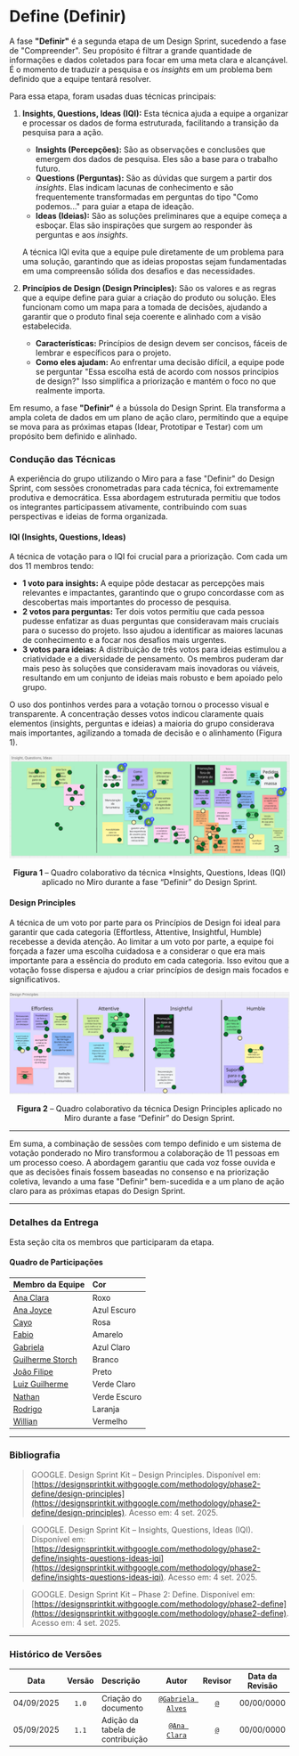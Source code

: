 # Define (Definir)

A fase **"Definir"** é a segunda etapa de um Design Sprint, sucedendo a fase de "Compreender". Seu propósito é filtrar a grande quantidade de informações e dados coletados para focar em uma meta clara e alcançável. É o momento de traduzir a pesquisa e os *insights* em um problema bem definido que a equipe tentará resolver.

Para essa etapa, foram usadas duas técnicas principais:

1.  **Insights, Questions, Ideas (IQI):**
    Esta técnica ajuda a equipe a organizar e processar os dados de forma estruturada, facilitando a transição da pesquisa para a ação.
    * **Insights (Percepções):** São as observações e conclusões que emergem dos dados de pesquisa. Eles são a base para o trabalho futuro.
    * **Questions (Perguntas):** São as dúvidas que surgem a partir dos *insights*. Elas indicam lacunas de conhecimento e são frequentemente transformadas em perguntas do tipo "Como podemos..." para guiar a etapa de ideação.
    * **Ideas (Ideias):** São as soluções preliminares que a equipe começa a esboçar. Elas são inspirações que surgem ao responder às perguntas e aos *insights*.

    A técnica IQI evita que a equipe pule diretamente de um problema para uma solução, garantindo que as ideias propostas sejam fundamentadas em uma compreensão sólida dos desafios e das necessidades.

2.  **Princípios de Design (Design Principles):**
    São os valores e as regras que a equipe define para guiar a criação do produto ou solução. Eles funcionam como um mapa para a tomada de decisões, ajudando a garantir que o produto final seja coerente e alinhado com a visão estabelecida.
    * **Características:** Princípios de design devem ser concisos, fáceis de lembrar e específicos para o projeto.
    * **Como eles ajudam:** Ao enfrentar uma decisão difícil, a equipe pode se perguntar "Essa escolha está de acordo com nossos princípios de design?" Isso simplifica a priorização e mantém o foco no que realmente importa.

Em resumo, a fase **"Definir"** é a bússola do Design Sprint. Ela transforma a ampla coleta de dados em um plano de ação claro, permitindo que a equipe se mova para as próximas etapas (Idear, Prototipar e Testar) com um propósito bem definido e alinhado.


### Condução das Técnicas

A experiência do grupo utilizando o Miro para a fase "Definir" do Design Sprint, com sessões cronometradas para cada técnica, foi extremamente produtiva e democrática. Essa abordagem estruturada permitiu que todos os integrantes participassem ativamente, contribuindo com suas perspectivas e ideias de forma organizada.

#### **IQI (Insights, Questions, Ideas)**

A técnica de votação para o IQI foi crucial para a priorização. Com cada um dos 11 membros tendo:

* **1 voto para insights:** A equipe pôde destacar as percepções mais relevantes e impactantes, garantindo que o grupo concordasse com as descobertas mais importantes do processo de pesquisa.
* **2 votos para perguntas:** Ter dois votos permitiu que cada pessoa pudesse enfatizar as duas perguntas que consideravam mais cruciais para o sucesso do projeto. Isso ajudou a identificar as maiores lacunas de conhecimento e a focar nos desafios mais urgentes.
* **3 votos para ideias:** A distribuição de três votos para ideias estimulou a criatividade e a diversidade de pensamento. Os membros puderam dar mais peso às soluções que consideravam mais inovadoras ou viáveis, resultando em um conjunto de ideias mais robusto e bem apoiado pelo grupo.

O uso dos pontinhos verdes para a votação tornou o processo visual e transparente. A concentração desses votos indicou claramente quais elementos (insights, perguntas e ideias) a maioria do grupo considerava mais importantes, agilizando a tomada de decisão e o alinhamento (Figura 1).

![Quadro IQI no Miro](../assets/design-sprint/IQI.png)
<div align="center">
<strong>Figura 1</strong> – Quadro colaborativo da técnica *Insights, Questions, Ideas (IQI) aplicado no Miro durante a fase “Definir” do Design Sprint.
</div>

#### **Design Principles**

A técnica de um voto por parte para os Princípios de Design foi ideal para garantir que cada categoria (Effortless, Attentive, Insightful, Humble) recebesse a devida atenção. Ao limitar a um voto por parte, a equipe foi forçada a fazer uma escolha cuidadosa e a considerar o que era mais importante para a essência do produto em cada categoria. Isso evitou que a votação fosse dispersa e ajudou a criar princípios de design mais focados e significativos.

![Texto alternativo](../assets/design-sprint/DesignPrinciples.png)
<div align="center">
<strong>Figura 2</strong> – Quadro colaborativo da técnica Design Principles aplicado no Miro durante a fase “Definir” do Design Sprint.
</div>

---

Em suma, a combinação de sessões com tempo definido e um sistema de votação ponderado no Miro transformou a colaboração de 11 pessoas em um processo coeso. A abordagem garantiu que cada voz fosse ouvida e que as decisões finais fossem baseadas no consenso e na priorização coletiva, levando a uma fase "Definir" bem-sucedida e a um plano de ação claro para as próximas etapas do Design Sprint.

---

### Detalhes da Entrega

Esta seção cita os membros que participaram da etapa.

#### Quadro de Participações

| Membro da Equipe                                              | Cor                                 |
| :------------------------------------------------------------ | :-------------------------------------------------------------------- |
| [Ana Clara](https://github.com/anabborges)                    | Roxo |
| [Ana Joyce](https://github.com/anajoyceamorim)                | Azul Escuro |
| [Cayo](https://github.com/Cayoalencar)                        |     Rosa                            |
| [Fabio](https://github.com/fabinsz)                           |      Amarelo               |
| [Gabriela](https://github.com/gaubiela)                       | Azul Claro |
| [Guilherme Storch](https://github.com/storch7)                |              Branco               |
| [João Filipe](https://github.com/Joao151104)                  |           Preto                       |
| [Luiz Guilherme](https://github.com/luizfaria1989)            |  Verde Claro |
| [Nathan](https://github.com/Nathan-bs)                        | Verde Escuro  |
| [Rodrigo](https://github.com/rodrigoFAmaral)                  | Laranja |
| [Willian](https://github.com/Wooo589)                         | Vermelho  |

---


### Bibliografia

> GOOGLE. Design Sprint Kit – Design Principles. Disponível em: [https://designsprintkit.withgoogle.com/methodology/phase2-define/design-principles](https://designsprintkit.withgoogle.com/methodology/phase2-define/design-principles). Acesso em: 4 set. 2025.

> GOOGLE. Design Sprint Kit – Insights, Questions, Ideas (IQI). Disponível em: [https://designsprintkit.withgoogle.com/methodology/phase2-define/insights-questions-ideas-iqi](https://designsprintkit.withgoogle.com/methodology/phase2-define/insights-questions-ideas-iqi). Acesso em: 4 set. 2025.

> GOOGLE. Design Sprint Kit – Phase 2: Define. Disponível em: [https://designsprintkit.withgoogle.com/methodology/phase2-define](https://designsprintkit.withgoogle.com/methodology/phase2-define). Acesso em: 4 set. 2025.

---

### Histórico de Versões

|  **Data**  | **Versão** | **Descrição**        |         **Autor**          |        **Revisor**         | **Data da Revisão** |
| :--------: | :--------: | :------------------- | :------------------------: | :------------------------: | :-----------------: |
| 04/09/2025 |   `1.0`    | Criação do documento | [`@Gabriela Alves`](https://github.com/gaubiela) | [`@`](https://github.com/) |     00/00/0000      |
| 05/09/2025 |   `1.1`    | Adição da tabela de contribuição | [`@Ana Clara`](https://github.com/anabborges) | [`@`](https://github.com/) |     00/00/0000      |